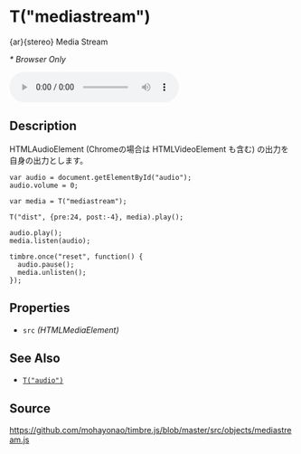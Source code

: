 T("mediastream")
================
{ar}{stereo} Media Stream

_* Browser Only_

<audio id="audio" src="/timbre.js/misc/audio/amen.wav" controls></audio>

## Description ##
HTMLAudioElement (Chromeの場合は HTMLVideoElement も含む) の出力を自身の出力とします。

```timbre
var audio = document.getElementById("audio");
audio.volume = 0;

var media = T("mediastream");

T("dist", {pre:24, post:-4}, media).play();

audio.play();
media.listen(audio);

timbre.once("reset", function() {
  audio.pause();
  media.unlisten();
});
```

## Properties ##
- `src` _(HTMLMediaElement)_

## See Also ##
- [`T("audio")`](./audio.html)

## Source ##
https://github.com/mohayonao/timbre.js/blob/master/src/objects/mediastream.js

